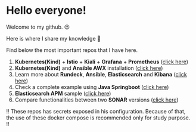 <!-- <style>
td, th {
   border: none!important;
}

img[src$='#floatright']
{
    float:right;
}
</style> -->
# Hello everyone! 

Welcome to my github. 😉

Here is where I share my knowledge 🎁

Find below the most important repos that I have here.


1. **Kubernetes(Kind)** + **Istio** + **Kiali** + **Grafana** + **Prometheus** ([click here](https://github.com/jeremiasrg/kubernetes_and_istio))
2. **Kubernetes(Kind)** and **Ansible AWX** installation ([click here](https://github.com/jeremiasrg/kubernetes_ansible_awx))
3. Learn more about **Rundeck**, **Ansible**, **Elasticsearch** and **Kibana** ([click here](https://github.com/jeremiasrg/rundeckAndAnsible))
4. Check a complete example using **Java Springboot** ([click here](https://github.com/jeremiasrg/sample-springboot))
5. **Elasticsearch APM** sample ([click here](https://github.com/jeremiasrg/elastic-apm-server-poc))
6. Compare functionalities between two **SONAR** versions ([click here](https://github.com/jeremiasrg/sonar-versions-campare/blob/main/docker-compose.yml))

‼️ These repos has secrets exposed in his configuration. Because of that, the use of these docker compose is recommended only for study purpose. ‼️




<!-- Scan the qrcode to reach me through whatsapp

<img src="./meuqr.jpeg#floatright" style="width: 150px" />

<div class="qrcode">
    
</div> -->